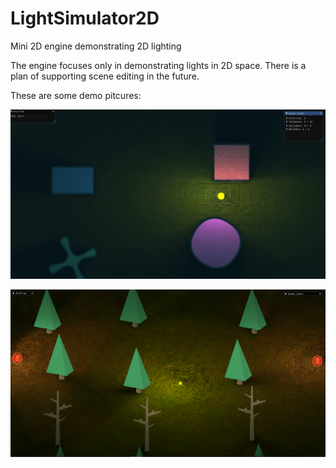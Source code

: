 # LightSimulator2D
Mini 2D engine demonstrating 2D lighting

The engine focuses only in demonstrating lights in 2D space.
There is a plan of supporting scene editing in the future.

These are some demo pitcures:


![Alt text](images/SimpleScene.png?raw=true "Title")

![Forest demo scene](images/Forest.png?raw=true "Forest scene")
